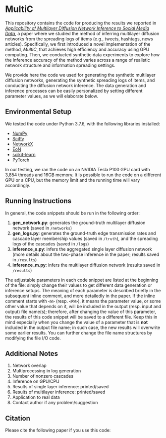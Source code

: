 # MultiC
This repository contains the code for producing the results we reported in [*Applicability of Multilayer Diffusion Network Inference to Social Media Data*](), a paper where we studied the method of inferring multilayer diffusion networks from the spreading logs of items (e.g., tweets, hashtags, news articles). Specifically, we first introduced a novel implementation of the method, *MultiC*, that achieves high efficiency and accuracy using GPU computing. Then, we conducted synthetic data experiments to explore how the inference accuracy of the method varies across a range of realistic network structure and information spreading settings. 

We provide here the code we used for generating the synthetic multilayer diffusion networks, generating the synthetic spreading logs of items, and conducting the diffusion network inference. The data generation and inference processes can be easily personalized by setting different parameter values, as we will elaborate below.

## Environmental Setup
We tested the code under Python 3.7.6, with the following libraries installed:
- [NumPy](https://numpy.org/install/)
- [SciPy](https://scipy.org/install/)
- [NetworkX](https://networkx.org/documentation/stable/install.html)
- [EoN](https://epidemicsonnetworks.readthedocs.io/en/latest/GettingStarted.html)
- [scikit-learn](https://scikit-learn.org/stable/install.html)
- [PyTorch](https://pytorch.org/get-started/locally/)

In our testing, we ran the code on an NVIDIA Tesla P100 GPU card with 3,854 threads and 16GB memory. It is possible to run the code on a different GPU or a CPU, but the memory limit and the running time will vary accordingly.

## Running Instructions
In general, the code snippets should be run in the following order:
1. **gen_network.py**: generates the ground-truth multilayer diffusion network (saved in `/networks`)
2. **gen_logs.py**: generates the ground-truth edge transmission rates and cascade layer membership values (saved in `/truth`), and the spreading logs of the cascades (saved in `/logs`)
3. **inference_s.py**: infers the aggregated single layer diffusion network (more details about the two-phase inference in the paper; results saved in `/results`)
4. **inference_m.py**: infers the multilayer diffusion network (results saved in `/results`)

The adjustable parameters in each code snippet are listed at the beginning of the file: simply change their values to get different data generation or inference setups. The meaning of each parameter is described briefly in the subsequent inline comment, and more detailedly in the paper. If the inline comment starts with `<W>` (resp. `<RW>`), it means the parameter value, or some other value that depends on it, will be included in the output (resp. input and output) file name(s); therefore, after changing the value of this parameter, the results of this code snippet will be saved to a different file. Keep this in mind especially when you change the value of a parameter that is **not** included in the output file name; in such case, the new results will overwrite some earlier results. You can further change the file name structures by modifying the file I/O code.

## Additional Notes
1. Network overlap
2. Multiprocessing in log generation
3. Number of nonzero cascades
4. Inference on GPU/CPU
5. Results of single layer inference: printed/saved
6. Results of multilayer inference: printed/saved
7. Application to real data
8. Contact author if any problem/suggestion

## Citation
Please cite the following paper if you use this code:
